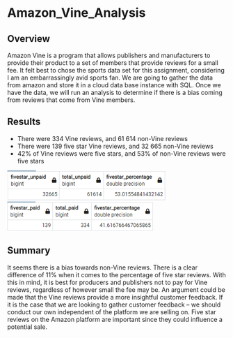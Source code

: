 # Amazon_Vine_Analysis


## Overview
Amazon Vine is a program that allows publishers and manufacturers to provide their product to a set of members that provide reviews for a small fee. It felt best to chose the sports data set for this assignment, considering I am an embarrassingly avid sports fan. We are going to gather the data from amazon and store it in a cloud data base instance with SQL. Once we have the data, we will run an analysis to determine if there is a bias coming from reviews that come from Vine members.  

## Results
-	There were 334 Vine reviews, and 61 614 non-Vine reviews
-	There were 139 five star Vine reviews, and 32 665 non-Vine reviews
-	42% of Vine reviews were five stars, and 53% of non-Vine reviews were five stars 

![alt text](pgAdmin4_lgHVeppVMf.png) <br />
![alt text](pgAdmin4_pwyT3gmNpW.png)

## Summary
It seems there is a bias towards non-Vine reviews. There is a clear difference of 11% when it comes to the percentage of five star reviews. With this in mind, it is best for producers and publishers not to pay for Vine reviews, regardless of however small the fee may be. An argument could be made that the Vine reviews provide a more insightful customer feedback. If it is the case that we are looking to gather customer feedback – we should conduct our own independent of the platform we are selling on. Five star reviews on the Amazon platform are important since they could influence a potential sale. 
